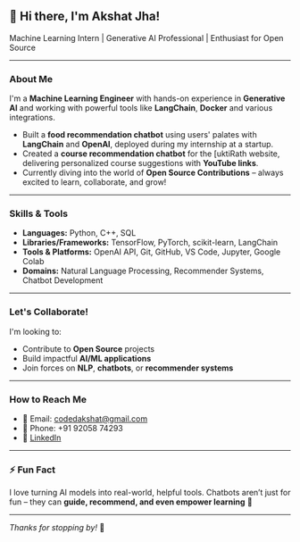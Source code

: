 ## 👋 Hi there, I'm Akshat Jha!

 Machine Learning Intern |  Generative AI Professional |   Enthusiast for Open Source

---

###  About Me

I'm a **Machine Learning Engineer** with hands-on experience in **Generative AI** and working with powerful tools like **LangChain**, **Docker** and various integrations.

-  Built a **food recommendation chatbot** using users' palates with **LangChain** and **OpenAI**, deployed during my internship at a startup.
-  Created a **course recommendation chatbot** for the [uktiRath website, delivering personalized course suggestions with **YouTube links**.
-  Currently diving into the world of **Open Source Contributions** – always excited to learn, collaborate, and grow!

---

###  Skills & Tools

- **Languages:** Python, C++, SQL
- **Libraries/Frameworks:** TensorFlow, PyTorch, scikit-learn, LangChain
- **Tools & Platforms:** OpenAI API, Git, GitHub, VS Code, Jupyter, Google Colab
- **Domains:** Natural Language Processing, Recommender Systems, Chatbot Development

---

###  Let's Collaborate!

I'm looking to:
- Contribute to **Open Source** projects
- Build impactful **AI/ML applications**
- Join forces on **NLP**, **chatbots**, or **recommender systems**

---

###  How to Reach Me

- 📧 Email: [codedakshat@gmail.com](mailto:codedakshat@gmail.com)
- 📱 Phone: +91 92058 74293
- 💼 [LinkedIn](www.linkedin.com/in/akshat-jha-a17b31298)

---

### ⚡ Fun Fact

I love turning AI models into real-world, helpful tools. Chatbots aren’t just for fun – they can **guide, recommend, and even empower learning** 🚀

---

_Thanks for stopping by!_ 🌟
